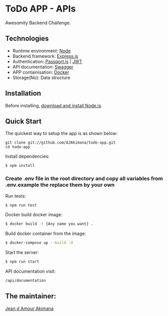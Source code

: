 # ToDo APP - APIs

Awesomity Backend Challenge.

## Technologies

- Runtime environment: [Node](https://nodejs.org/)
- Backend framework: [Express.js](https://expressjs.com/)
- Authentication: [Passport.js](https://expressjs.com/) | [JWT](https://jwt.io/)
- API documentation: [Swagger](https://swagger.io/)
- APP containisation: [Docker](https://www.docker.com/)
- Storage(No): Data structure

## Installation

Before installing, [download and install Node.js](https://nodejs.org/en/download/).

## Quick Start

The quickest way to setup the app is as shown below:

```
git clone git://github.com/AJAkimana/todo-app.git
cd todo-app
```

Install dependencies:

```bash
$ npm install
```

### Create .env file in the root directory and copy all variables from .env.example the replace them by your own

Run tests:

```bash
$ npm run test
```

Docker build docker image:

```bash
$ docker build -t {Any name you want} .
```

Build docker container from the image:

```bash
$ docker-compose up --build -d
```

Start the server:

```bash
$ npm run start
```

API documentation visit:

```bash
/api/documentation
```

## The maintainer:

[Jean d Amour Akimana](https://profile.akimanaja.com)
